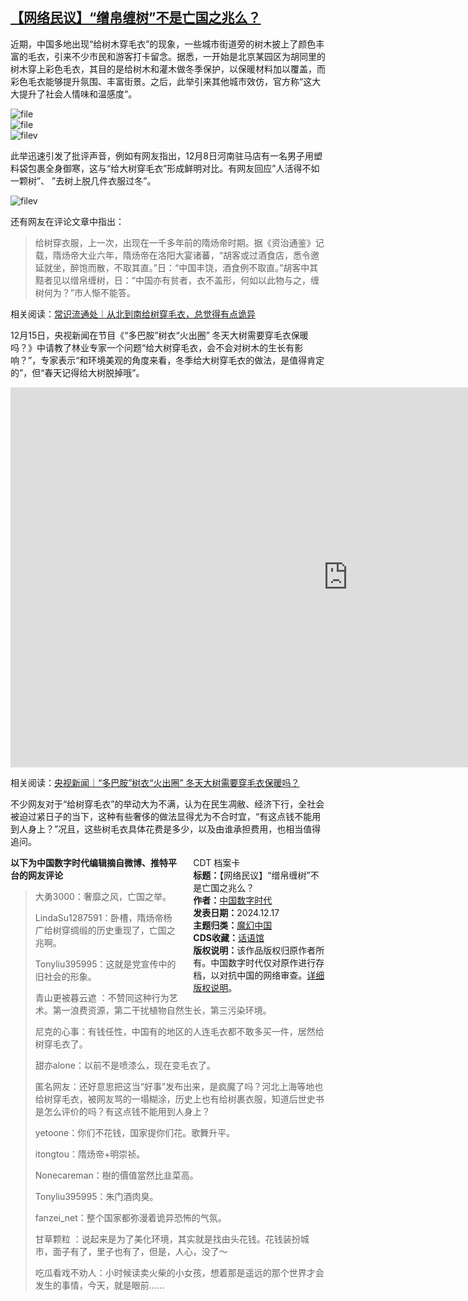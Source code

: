 <!--1734431961000-->
[【网络民议】“缯帛缠树”不是亡国之兆么？](https://chinadigitaltimes.net/chinese/714080.html)
------

<p>近期，中国多地出现“给树木穿毛衣”的现象，一些城市街道旁的树木披上了颜色丰富的毛衣，引来不少市民和游客打卡留念。据悉，一开始是北京某园区为胡同里的树木穿上彩色毛衣，其目的是给树木和灌木做冬季保护，以保暖材料加以覆盖，而彩色毛衣能够提升氛围、丰富街景。之后，此举引来其他城市效仿，官方称“这大大提升了社会人情味和温感度”。</p><p><img decoding="async" src="https://chinadigitaltimes.net/chinese/files/2024/12/image-1734429030590.png" alt="file"><br><img decoding="async" src="https://chinadigitaltimes.net/chinese/files/2024/12/image-1734429081396.png" alt="file"><br><img decoding="async" src="https://chinadigitaltimes.net/chinese/files/2024/12/image-1734429022215.png" alt="filev"></p><p>此举迅速引发了批评声音，例如有网友指出，12月8日河南驻马店有一名男子用塑料袋包裹全身御寒，这与“给大树穿毛衣”形成鲜明对比。有网友回应”人活得不如一颗树”、 ”去树上脱几件衣服过冬”。</p><p><img decoding="async" src="https://chinadigitaltimes.net/chinese/files/2024/12/image-1734429226484.png" alt="filev"></p><p>还有网友在评论文章中指出：</p><blockquote><p>给树穿衣服，上一次，出现在一千多年前的隋炀帝时期。据《资治通鉴》记载，隋炀帝大业六年，隋炀帝在洛阳大宴诸蕃，“胡客或过酒食店，悉令邀延就坐，醉饱而散，不取其直。”日：“中国丰饶，酒食例不取直。”胡客中其黠者见以缯帛缠树，日：“中国亦有贫者，衣不盖形，何如以此物与之，缠树何为？”市人惭不能答。</p></blockquote><p>相关阅读：<a href="https://chinadigitaltimes.net/chinese/714078.html" title="常识流通处｜从北到南给树穿毛衣，总觉得有点诡异">常识流通处｜从北到南给树穿毛衣，总觉得有点诡异</a></p><p>12月15日，央视新闻在节目《“多巴胺”树衣“火出圈” 冬天大树需要穿毛衣保暖吗？》中请教了林业专家一个问题“给大树穿毛衣，会不会对树木的生长有影响？”，专家表示“和环境美观的角度来看，冬季给大树穿毛衣的做法，是值得肯定的”，但“春天记得给大树脱掉哦”。</p><p><iframe title="2024.12.17 央视新闻：“和环境美观的角度来看，冬季给大树穿毛衣的做法，是值得肯定的”" width="1080" height="608" src="https://www.youtube.com/embed/LvRCBlKqGbE?feature=oembed" frameborder="0" allow="accelerometer; autoplay; clipboard-write; encrypted-media; gyroscope; picture-in-picture; web-share" referrerpolicy="strict-origin-when-cross-origin" allowfullscreen=""></iframe></p><p>相关阅读：<a href="https://content-static.cctvnews.cctv.com/snow-book/index.html?item_id=15285540205147784835" title="央视新闻｜“多巴胺”树衣“火出圈” 冬天大树需要穿毛衣保暖吗？">央视新闻｜“多巴胺”树衣“火出圈” 冬天大树需要穿毛衣保暖吗？</a></p><p>不少网友对于“给树穿毛衣”的举动大为不满，认为在民生凋敝、经济下行，全社会被迫过紧日子的当下，这种有些奢侈的做法显得尤为不合时宜，“有这点钱不能用到人身上？”况且，这些树毛衣具体花费是多少，以及由谁承担费用，也相当值得追问。</p><div style="width:42%;float:right;padding-left:20px;"><div class="su-spoiler su-spoiler-style-fancy su-spoiler-icon-chevron-circle" data-scroll-offset="0" data-anchor-in-url="no"><div class="su-spoiler-title" tabindex="0" role="button"><span class="su-spoiler-icon"></span>CDT 档案卡</div><div class="su-spoiler-content su-u-clearfix su-u-trim"><strong>标题：</strong>【网络民议】“缯帛缠树”不是亡国之兆么？<br><strong>作者：</strong><a href="https://chinadigitaltimes.net/space/中国数字时代" target="_blank">中国数字时代</a><br><strong>发表日期：</strong>2024.12.17<br><strong>主题归类：</strong><a href="https://chinadigitaltimes.net/space/魔幻中国" target="_blank">魔幻中国</a><br><strong>CDS收藏：</strong><a href="https://chinadigitaltimes.net/space/%E8%AF%9D%E8%AF%AD%E9%A6%86" target="_blank" rel="noopener">话语馆</a><br><strong>版权说明：</strong>该作品版权归原作者所有。中国数字时代仅对原作进行存档，以对抗中国的网络审查。<a href="https://chinadigitaltimes.net/chinese/copyright">详细版权说明</a>。</div></div></div><p><strong>以下为中国数字时代编辑摘自微博、推特平台的网友评论</strong></p><blockquote><p>大勇3000：奢靡之风，亡国之举。</p><p>LindaSu1287591：卧槽，隋炀帝杨广给树穿绸缎的历史重现了，亡国之兆啊。</p><p>Tonyliu395995：这就是党宣传中的旧社会的形象。</p><p>青山更被暮云遮 ：不赞同这种行为艺术。第一浪费资源，第二干扰植物自然生长，第三污染环境。</p><p>尼克的心事：有钱任性，中国有的地区的人连毛衣都不敢多买一件，居然给树穿毛衣了。</p><p>甜亦alone：以前不是喷漆么，现在变毛衣了。</p><p>匿名网友：还好意思把这当“好事”发布出来，是疯魔了吗？河北上海等地也给树穿毛衣，被网友骂的一塌糊涂，历史上也有给树裹衣服，知道后世史书是怎么评价的吗？有这点钱不能用到人身上？</p><p>yetoone：你们不花钱，国家提你们花。歌舞升平。</p><p>itongtou：隋炀帝+明崇祯。</p><p>Nonecareman：樹的價值當然比韭菜高。</p><p>Tonyliu395995：朱门酒肉臭。</p><p>fanzei_net：整个国家都弥漫着诡异恐怖的气氛。</p><p>甘草颗粒 ：说起来是为了美化环境，其实就是找由头花钱。花钱装扮城市，面子有了，里子也有了，但是，人心，没了～</p><p>吃瓜看戏不劝人：小时候读卖火柴的小女孩，想着那是遥远的那个世界才会发生的事情，今天，就是眼前……</p></blockquote><div class="addtoany_share_save_container addtoany_content addtoany_content_bottom"><div class="a2a_kit a2a_kit_size_32 addtoany_list" data-a2a-url="https://chinadigitaltimes.net/chinese/714080.html" data-a2a-title="【网络民议】“缯帛缠树”不是亡国之兆么？"><a class="a2a_button_facebook" href="https://www.addtoany.com/add_to/facebook?linkurl=https%3A%2F%2Fchinadigitaltimes.net%2Fchinese%2F714080.html&amp;linkname=%E3%80%90%E7%BD%91%E7%BB%9C%E6%B0%91%E8%AE%AE%E3%80%91%E2%80%9C%E7%BC%AF%E5%B8%9B%E7%BC%A0%E6%A0%91%E2%80%9D%E4%B8%8D%E6%98%AF%E4%BA%A1%E5%9B%BD%E4%B9%8B%E5%85%86%E4%B9%88%EF%BC%9F" title="Facebook" rel="nofollow noopener" target="_blank"></a><a class="a2a_button_twitter" href="https://www.addtoany.com/add_to/twitter?linkurl=https%3A%2F%2Fchinadigitaltimes.net%2Fchinese%2F714080.html&amp;linkname=%E3%80%90%E7%BD%91%E7%BB%9C%E6%B0%91%E8%AE%AE%E3%80%91%E2%80%9C%E7%BC%AF%E5%B8%9B%E7%BC%A0%E6%A0%91%E2%80%9D%E4%B8%8D%E6%98%AF%E4%BA%A1%E5%9B%BD%E4%B9%8B%E5%85%86%E4%B9%88%EF%BC%9F" title="Twitter" rel="nofollow noopener" target="_blank"></a><a class="a2a_button_telegram" href="https://www.addtoany.com/add_to/telegram?linkurl=https%3A%2F%2Fchinadigitaltimes.net%2Fchinese%2F714080.html&amp;linkname=%E3%80%90%E7%BD%91%E7%BB%9C%E6%B0%91%E8%AE%AE%E3%80%91%E2%80%9C%E7%BC%AF%E5%B8%9B%E7%BC%A0%E6%A0%91%E2%80%9D%E4%B8%8D%E6%98%AF%E4%BA%A1%E5%9B%BD%E4%B9%8B%E5%85%86%E4%B9%88%EF%BC%9F" title="Telegram" rel="nofollow noopener" target="_blank"></a><a class="a2a_button_reddit" href="https://www.addtoany.com/add_to/reddit?linkurl=https%3A%2F%2Fchinadigitaltimes.net%2Fchinese%2F714080.html&amp;linkname=%E3%80%90%E7%BD%91%E7%BB%9C%E6%B0%91%E8%AE%AE%E3%80%91%E2%80%9C%E7%BC%AF%E5%B8%9B%E7%BC%A0%E6%A0%91%E2%80%9D%E4%B8%8D%E6%98%AF%E4%BA%A1%E5%9B%BD%E4%B9%8B%E5%85%86%E4%B9%88%EF%BC%9F" title="Reddit" rel="nofollow noopener" target="_blank"></a><a class="a2a_button_whatsapp" href="https://www.addtoany.com/add_to/whatsapp?linkurl=https%3A%2F%2Fchinadigitaltimes.net%2Fchinese%2F714080.html&amp;linkname=%E3%80%90%E7%BD%91%E7%BB%9C%E6%B0%91%E8%AE%AE%E3%80%91%E2%80%9C%E7%BC%AF%E5%B8%9B%E7%BC%A0%E6%A0%91%E2%80%9D%E4%B8%8D%E6%98%AF%E4%BA%A1%E5%9B%BD%E4%B9%8B%E5%85%86%E4%B9%88%EF%BC%9F" title="WhatsApp" rel="nofollow noopener" target="_blank"></a><a class="a2a_button_email" href="https://www.addtoany.com/add_to/email?linkurl=https%3A%2F%2Fchinadigitaltimes.net%2Fchinese%2F714080.html&amp;linkname=%E3%80%90%E7%BD%91%E7%BB%9C%E6%B0%91%E8%AE%AE%E3%80%91%E2%80%9C%E7%BC%AF%E5%B8%9B%E7%BC%A0%E6%A0%91%E2%80%9D%E4%B8%8D%E6%98%AF%E4%BA%A1%E5%9B%BD%E4%B9%8B%E5%85%86%E4%B9%88%EF%BC%9F" title="Email" rel="nofollow noopener" target="_blank"></a><a class="a2a_button_copy_link" href="https://www.addtoany.com/add_to/copy_link?linkurl=https%3A%2F%2Fchinadigitaltimes.net%2Fchinese%2F714080.html&amp;linkname=%E3%80%90%E7%BD%91%E7%BB%9C%E6%B0%91%E8%AE%AE%E3%80%91%E2%80%9C%E7%BC%AF%E5%B8%9B%E7%BC%A0%E6%A0%91%E2%80%9D%E4%B8%8D%E6%98%AF%E4%BA%A1%E5%9B%BD%E4%B9%8B%E5%85%86%E4%B9%88%EF%BC%9F" title="Copy Link" rel="nofollow noopener" target="_blank"></a><a class="a2a_dd addtoany_share_save addtoany_share" href="https://www.addtoany.com/share"></a></div></div>
